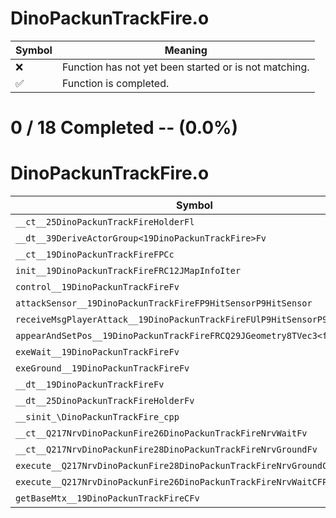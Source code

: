 # DinoPackunTrackFire.o
| Symbol | Meaning 
| ------------- | ------------- 
| :x: | Function has not yet been started or is not matching. 
| :white_check_mark: | Function is completed. 


# 0 / 18 Completed -- (0.0%)
# DinoPackunTrackFire.o
| Symbol | Decompiled? |
| ------------- | ------------- |
| `__ct__25DinoPackunTrackFireHolderFl` | :x: |
| `__dt__39DeriveActorGroup<19DinoPackunTrackFire>Fv` | :x: |
| `__ct__19DinoPackunTrackFireFPCc` | :x: |
| `init__19DinoPackunTrackFireFRC12JMapInfoIter` | :x: |
| `control__19DinoPackunTrackFireFv` | :x: |
| `attackSensor__19DinoPackunTrackFireFP9HitSensorP9HitSensor` | :x: |
| `receiveMsgPlayerAttack__19DinoPackunTrackFireFUlP9HitSensorP9HitSensor` | :x: |
| `appearAndSetPos__19DinoPackunTrackFireFRCQ29JGeometry8TVec3<f>` | :x: |
| `exeWait__19DinoPackunTrackFireFv` | :x: |
| `exeGround__19DinoPackunTrackFireFv` | :x: |
| `__dt__19DinoPackunTrackFireFv` | :x: |
| `__dt__25DinoPackunTrackFireHolderFv` | :x: |
| `__sinit_\DinoPackunTrackFire_cpp` | :x: |
| `__ct__Q217NrvDinoPackunFire26DinoPackunTrackFireNrvWaitFv` | :x: |
| `__ct__Q217NrvDinoPackunFire28DinoPackunTrackFireNrvGroundFv` | :x: |
| `execute__Q217NrvDinoPackunFire28DinoPackunTrackFireNrvGroundCFP5Spine` | :x: |
| `execute__Q217NrvDinoPackunFire26DinoPackunTrackFireNrvWaitCFP5Spine` | :x: |
| `getBaseMtx__19DinoPackunTrackFireCFv` | :x: |
